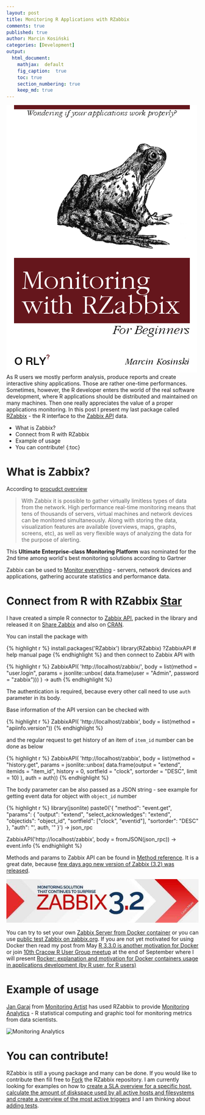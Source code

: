 ```yaml
---
layout: post
title: Monitoring R Applications with RZabbix
comments: true
published: true
author: Marcin Kosiński
categories: [Development]
output:
  html_document:
    mathjax:  default
    fig_caption:  true
    toc: true
    section_numbering: true
    keep_md: true
---
```


<img src="/images/fulls/RZabbix.png" class="fit image"> As R users we mostly perform analysis, produce reports and create interactive shiny applications. Those are rather one-time performances. Sometimes, however, the R developer enters the world of the real software development, where R applications should be distributed and maintained on many machines. Then one really appreciates the value of a proper applications monitoring. In this post I present my last package called [RZabbix](https://cran.r-project.org/web/packages/RZabbix/index.html) - the R interface to the [Zabbix API](<https://www.zabbix.com/documentation/3.0/manual/api/reference>) data.

* What is Zabbix?
* Connect from R with RZabbix
* Example of usage
* You can contribute!
{:toc}


# What is Zabbix?

According to [procudct overview](http://www.zabbix.com/product.php)

> With Zabbix it is possible to gather virtually limitless types of data from the network. High performance real-time monitoring means that tens of thousands of servers, virtual machines and network devices can be monitored simultaneously. Along with storing the data, visualization features are available (overviews, maps, graphs, screens, etc), as well as very flexible ways of analyzing the data for the purpose of alerting.

This **Ultimate Enterprise-class Monitoring Platform** was nominated for the 2nd time among world's best monitoring solutions according to Gartner

Zabbix can be used to [Monitor everything](http://www.zabbix.com/monitor_everything.php) - servers, network devices and applications, gathering accurate statistics and performance data. 

<!-- Place this tag in your head or just before your close body tag. -->
<script async defer src="https://buttons.github.io/buttons.js"></script>
<!-- Place this tag where you want the button to render. -->

<h1> Connect from R with RZabbix <a aria-label="Star MarcinKosinski/RZabbix on GitHub" data-count-aria-label="# stargazers on GitHub" data-count-api="/repos/MarcinKosinski/RZabbix#stargazers_count" data-count-href="/MarcinKosinski/RZabbix/stargazers" data-style="mega" data-icon="octicon-star" href="https://github.com/MarcinKosinski/RZabbix" class="github-button">Star</a></h1>

I have created a simple R connector to [Zabbix API](https://www.zabbix.com/documentation/3.2/manual/api/reference), packed in the library and released it on [Share Zabbix](https://share.zabbix.com/dir-libraries/rzabbix) and also on [CRAN](https://cran.r-project.org/web/packages/RZabbix/index.html). 

You can install the package with


{% highlight r %}
install.packages('RZabbix') 
library(RZabbix)
?ZabbixAPI # help manual page
{% endhighlight %}
and then connect to Zabbix API with


{% highlight r %}
ZabbixAPI(
   'http://localhost/zabbix/',
    body = 
      list(method = "user.login",
           params = jsonlite::unbox(
            data.frame(user = "Admin",
                       password = "zabbix")))
   ) -> auth
{% endhighlight %}

The authentication is required, because every other call need to use `auth` parameter in its body.

Base information of the API version can be checked with


{% highlight r %}
ZabbixAPI(
   'http://localhost/zabbix',
    body = 
       list(method = "apiinfo.version"))
{% endhighlight %}

and the regular request to get history of an item of `item_id` number can be done as below


{% highlight r %}
ZabbixAPI(
   'http://localhost/zabbix',
    body = 
       list(method = "history.get",
            params = jsonlite::unbox(
           data.frame(output = "extend",
                      itemids = "item_id",
                      history = 0,
                      sortfield = "clock",
                      sortorder = "DESC",
                      limit = 10)
               ),
               auth = auth))
{% endhighlight %}

The body parameter can be also passed as a JSON string - see example for getting event data for object with `object_id` number


{% highlight r %}
library(jsonlite)
paste0('{
    "method": "event.get",
    "params": {
        "output": "extend",
        "select_acknowledges": "extend",
        "objectids": "object_id",
        "sortfield": ["clock", "eventid"],
        "sortorder": "DESC"
    },
    "auth": "', auth, '"
}') -> json_rpc

ZabbixAPI('http://localhost/zabbix',
          body = fromJSON(json_rpc)) -> event.info
{% endhighlight %}

Methods and params to Zabbix API can be found in [Method reference](https://www.zabbix.com/documentation/3.2/manual/api/reference). It is a great date, because [few days ago new version of Zabbix (3.2) was released](https://www.facebook.com/zabbix/photos/a.457911347570950.119798.144923832203038/1420122278016514/?type=3&theater).

<img src="/images/fulls/zab_32.jpg" class="fit image">


You can try to set your own [Zabbix Server from Docker container](https://www.zabbix.org/wiki/Dockerized_Zabbix) or you can use [public test Zabbix on zabbix.org](http://zabbix.org/zabbix/). If you are not yet motivated for using Docker then read my post from May [
R 3.3.0 is another motivation for Docker](http://r-addict.com/2016/05/13/Docker-Motivation.html) or join [10th Cracow R User Group meetup](http://www.meetup.com/Cracow-R-User-Group/events/233624341/) at the end of September where I will present [Rocker: explanation and motivation for Docker containers usage in applications development (by R user, for R users)](http://erkakrakow.pl/index.php/spotkania/24-10-spotkanie-entuzjastow-r-w-krakowie)

# Example of usage

[Jan Garaj](https://github.com/jangaraj) from [Monitoring Artist](http://www.monitoringartist.com/) has used RZabbix to provide [Monitoring Analytics](https://github.com/monitoringartist/monitoring-analytics) - R statistical computing and graphic tool for monitoring metrics from data scientists.

![Monitoring Analytics](https://raw.githubusercontent.com/monitoringartist/monitoring-analytics/master/doc/monitoring-analytics.gif) 

# You can contribute!

RZabbix is still a young package and many can be done. If you would like to contribute then fill free to <a aria-label="Fork MarcinKosinski/RZabbix on GitHub" data-count-aria-label="# forks on GitHub" data-count-api="/repos/MarcinKosinski/RZabbix#forks_count" data-count-href="/MarcinKosinski/RZabbix/network" data-icon="octicon-repo-forked" href="https://github.com/MarcinKosinski/RZabbix/fork" class="github-button">Fork</a> the RZabbix repository. I am currently looking for examples on how to [create a SLA overview for a specific host, calculate the amount of diskspace used by all active hosts and filesystems and create a overview of the most active triggers](https://github.com/MarcinKosinski/RZabbix/issues/6#issue-152191501) and I am thinking about [adding tests](https://github.com/MarcinKosinski/RZabbix/issues/1).
